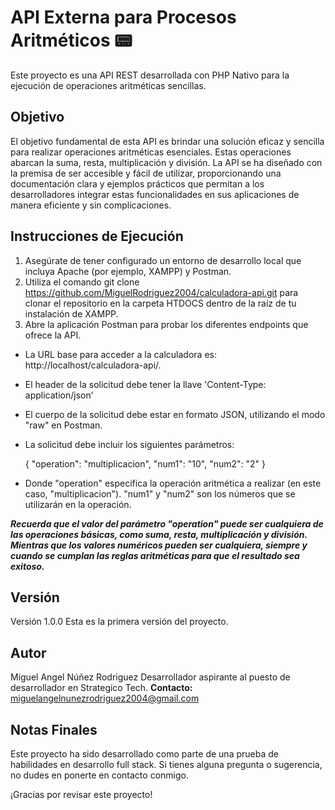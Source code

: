# API Externa para Procesos Aritméticos 📟
Este proyecto es una API REST desarrollada con PHP Nativo para la ejecución de operaciones aritméticas sencillas.

## Objetivo
El objetivo fundamental de esta API es brindar una solución eficaz y sencilla para realizar operaciones aritméticas esenciales. Estas operaciones abarcan la suma, resta, multiplicación y división. La API se ha diseñado con la premisa de ser accesible y fácil de utilizar, proporcionando una documentación clara y ejemplos prácticos que permitan a los desarrolladores integrar estas funcionalidades en sus aplicaciones de manera eficiente y sin complicaciones.

## Instrucciones de Ejecución
1. Asegúrate de tener configurado un entorno de desarrollo local que incluya Apache (por ejemplo, XAMPP) y Postman.
2. Utiliza el comando git clone https://github.com/MiguelRodriguez2004/calculadora-api.git para clonar el repositorio en la carpeta HTDOCS dentro de la raíz de tu instalación de XAMPP.
3. Abre la aplicación Postman para probar los diferentes endpoints que ofrece la API.
- La URL base para acceder a la calculadora es: http://localhost/calculadora-api/.
- El header de la solicitud debe tener la llave 'Content-Type: application/json'
- El cuerpo de la solicitud debe estar en formato JSON, utilizando el modo "raw" en Postman.
- La solicitud debe incluir los siguientes parámetros:

    {
      "operation": "multiplicacion",
      "num1": "10",
      "num2": "2"
    }

- Donde "operation" especifica la operación aritmética a realizar (en este caso, "multiplicacion"). "num1" y "num2" son los números que se utilizarán en la operación.

***Recuerda que el valor del parámetro "operation" puede ser cualquiera de las operaciones básicas, como suma, resta, multiplicación y división. Mientras que los valores numéricos pueden ser cualquiera, siempre y cuando se cumplan las reglas aritméticas para que el resultado sea exitoso.***

## Versión
Versión 1.0.0 
Esta es la primera versión del proyecto.

## Autor
Miguel Angel Núñez Rodriguez 
Desarrollador aspirante al puesto de desarrollador en Strategico Tech.
**Contacto:** miguelangelnunezrodriguez2004@gmail.com

## Notas Finales
Este proyecto ha sido desarrollado como parte de una prueba de habilidades en desarrollo full stack. Si tienes alguna pregunta o sugerencia, no dudes en ponerte en contacto conmigo.

¡Gracias por revisar este proyecto!